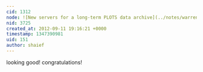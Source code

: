 ```yaml
---
cid: 1312
node: ![New servers for a long-term PLOTS data archive](../notes/warren/9-10-2012/new-servers-long-term-plots-data-archive)
nid: 3725
created_at: 2012-09-11 19:16:21 +0000
timestamp: 1347390981
uid: 151
author: shaief
---
```


looking good! congratulations!